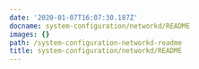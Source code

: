 ```yaml
---
date: '2020-01-07T16:07:30.187Z'
docname: system-configuration/networkd/README
images: {}
path: /system-configuration-networkd-readme
title: system-configuration/networkd/README
---
```

